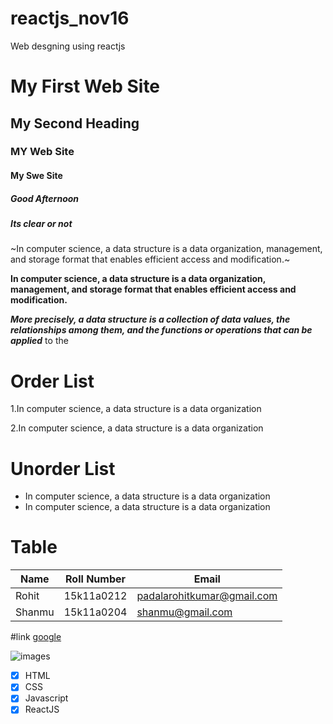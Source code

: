 # reactjs_nov16
Web desgning using reactjs
#  My First Web Site
## My Second Heading
### MY Web Site
#### My Swe Site
##### Good Afternoon
##### Its clear or not
~In computer science, a data structure is a data organization, management, and storage format that enables efficient access and modification.~

**In computer science, a data structure is a data organization, management, and storage format that enables efficient access and modification.**

***More precisely, a data structure is a collection of data values, the relationships among them, and the functions or operations that can be applied*** to the

# Order List
1.In computer science, a data structure is a data organization

2.In computer science, a data structure is a data organization

# Unorder List
- In computer science, a data structure is a data organization
- In computer science, a data structure is a data organization

# Table
| Name | Roll Number | Email |
|------|------------ |-------|
| Rohit | 15k11a0212 | padalarohitkumar@gmail.com |
| Shanmu | 15k11a0204 | shanmu@gmail.com |

#link
[google](https://www.google.com)

![images](https://www.google.com/images/branding/googlelogo/1x/googlelogo_color_272x92dp.png)

- [x] HTML
- [x] CSS
- [x] Javascript
- [x] ReactJS
